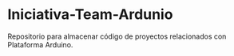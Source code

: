 # Iniciativa-Team-Ardunio
Repositorio para almacenar código de proyectos relacionados con Plataforma Arduino.
